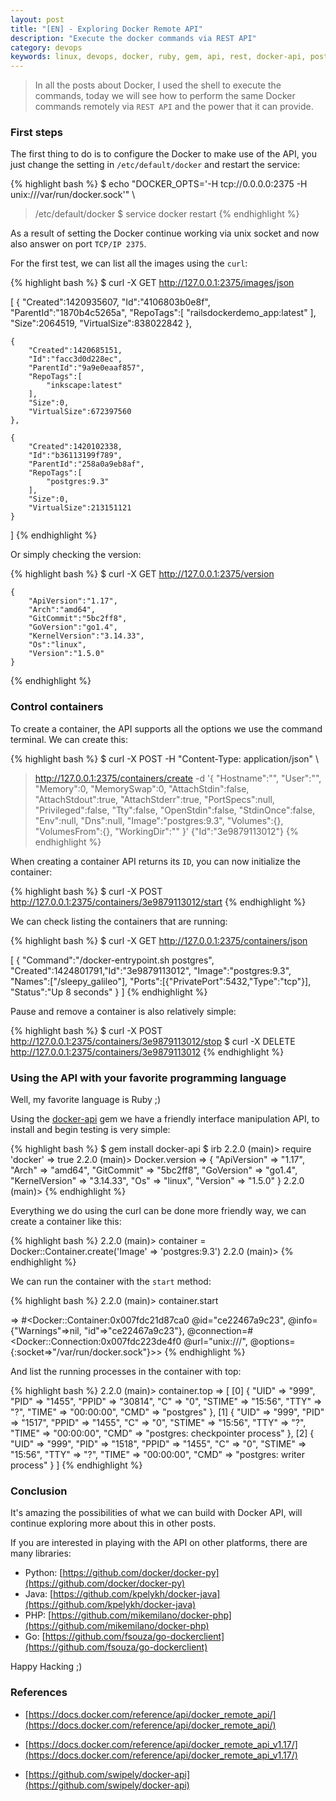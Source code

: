 ```yaml
---
layout: post
title: "[EN] - Exploring Docker Remote API"
description: "Execute the docker commands via REST API"
category: devops
keywords: linux, devops, docker, ruby, gem, api, rest, docker-api, postgres
---
```


> In all the posts about Docker, I used the shell to execute the commands, 
today we will see how to perform the same Docker commands remotely via 
`REST API` and the power that it can provide.

### First steps

The first thing to do is to configure the Docker to make use of the API, 
you just change the setting in `/etc/default/docker` and restart the 
service:

{% highlight bash %}
$ echo "DOCKER_OPTS='-H tcp://0.0.0.0:2375 -H unix:///var/run/docker.sock'" \
> /etc/default/docker
$ service docker restart
{% endhighlight %}

As a result of setting the Docker continue working via unix socket and 
now also answer on port `TCP/IP 2375`.

For the first test, we can list all the images using the `curl`:

{% highlight bash %}
$ curl -X GET http://127.0.0.1:2375/images/json

[
	{
		"Created":1420935607,
		"Id":"4106803b0e8f",
		"ParentId":"1870b4c5265a",
		"RepoTags":[
			"railsdockerdemo_app:latest"
		],
		"Size":2064519,
		"VirtualSize":838022842
	},

	{
		"Created":1420685151,
		"Id":"facc3d0d228ec",
		"ParentId":"9a9e0eaaf857",
		"RepoTags":[
			"inkscape:latest"
		],
		"Size":0,
		"VirtualSize":672397560
	},

	{
		"Created":1420102338,
		"Id":"b36113199f789",
		"ParentId":"258a0a9eb8af",
		"RepoTags":[
			"postgres:9.3"
		],
		"Size":0,
		"VirtualSize":213151121
	}
]
{% endhighlight %}

Or simply checking the version:

{% highlight bash %}
$ curl -X GET http://127.0.0.1:2375/version

	{
		"ApiVersion":"1.17",
		"Arch":"amd64",
		"GitCommit":"5bc2ff8",
		"GoVersion":"go1.4",
		"KernelVersion":"3.14.33",
		"Os":"linux",
		"Version":"1.5.0"
	}
{% endhighlight %}

### Control containers

To create a container, the API supports all the options we use the 
command terminal. We can create this:

{% highlight bash %}
$ curl -X POST -H "Content-Type: application/json" \
> http://127.0.0.1:2375/containers/create -d '{
	"Hostname":"",
	"User":"",
	"Memory":0,
	"MemorySwap":0,
	"AttachStdin":false,
	"AttachStdout":true,
	"AttachStderr":true,
	"PortSpecs":null,
	"Privileged":false,
	"Tty":false,
	"OpenStdin":false,
	"StdinOnce":false,
	"Env":null,
	"Dns":null,
	"Image":"postgres:9.3",
	"Volumes":{},
	"VolumesFrom":{},
	"WorkingDir":""
}'
{"Id":"3e9879113012"}
{% endhighlight %}

When creating a container API returns its `ID`, you can now initialize 
the container:

{% highlight bash %}
$ curl -X POST http://127.0.0.1:2375/containers/3e9879113012/start
{% endhighlight %}


We can check listing the containers that are running:

{% highlight bash %}
$ curl -X GET http://127.0.0.1:2375/containers/json

[
	{
		"Command":"/docker-entrypoint.sh postgres",
		"Created":1424801791,"Id":"3e9879113012",
		"Image":"postgres:9.3",
		"Names":["/sleepy_galileo"],
		"Ports":[{"PrivatePort":5432,"Type":"tcp"}],
		"Status":"Up 8 seconds"
	}
]
{% endhighlight %}

Pause and remove a container is also relatively simple:

{% highlight bash %}
$ curl -X POST http://127.0.0.1:2375/containers/3e9879113012/stop
$ curl -X DELETE http://127.0.0.1:2375/containers/3e9879113012
{% endhighlight %}

### Using the API with your favorite programming language

Well, my favorite language is Ruby ;)

Using the [docker-api](https://github.com/swipely/docker-api) gem we have a friendly interface manipulation API, 
to install and begin testing is very simple:

{% highlight bash %}
$ gem install docker-api
$ irb
2.2.0 (main)> require 'docker'
=> true
2.2.0 (main)> Docker.version
=> {
	"ApiVersion" => "1.17",
	"Arch" => "amd64",
	"GitCommit" => "5bc2ff8",
	"GoVersion" => "go1.4",
	"KernelVersion" => "3.14.33",
	"Os" => "linux",
	"Version" => "1.5.0"
}
2.2.0 (main)>
{% endhighlight %}

Everything we do using the curl can be done more friendly way, we can 
create a container like this:

{% highlight bash %}
2.2.0 (main)> container = Docker::Container.create('Image' => 'postgres:9.3')
2.2.0 (main)>
{% endhighlight %}
					
We can run the container with the `start` method:

{% highlight bash %}
2.2.0 (main)> container.start

=> #<Docker::Container:0x007fdc21d87ca0 
		@id="ce22467a9c23", 
		@info={"Warnings"=>nil, "id"=>"ce22467a9c23"}, 
		@connection=#<Docker::Connection:0x007fdc223de4f0 @url="unix:///", 
		@options={:socket=>"/var/run/docker.sock"}>>
{% endhighlight %}

And list the running processes in the container with top:

{% highlight bash %}
2.2.0 (main)> container.top
=> [
	[0] {
		"UID" => "999",
			"PID" => "1455",
			"PPID" => "30814",
			"C" => "0",
			"STIME" => "15:56",
			"TTY" => "?",
			"TIME" => "00:00:00",
			"CMD" => "postgres"
	},
	[1] {
		"UID" => "999",
		"PID" => "1517",
		"PPID" => "1455",
		"C" => "0",
		"STIME" => "15:56",
		"TTY" => "?",
		"TIME" => "00:00:00",
		"CMD" => "postgres: checkpointer process"
	},
	[2] {
		"UID" => "999",
		"PID" => "1518",
		"PPID" => "1455",
		"C" => "0",
		"STIME" => "15:56",
		"TTY" => "?",
		"TIME" => "00:00:00",
		"CMD" => "postgres: writer process"
	}
]
{% endhighlight %}

### Conclusion

It's amazing the possibilities of what we can build with Docker API, 
will continue exploring more about this in other posts.

If you are interested in playing with the API on other platforms, 
there are many libraries:

- Python: [https://github.com/docker/docker-py](https://github.com/docker/docker-py)
- Java: [https://github.com/kpelykh/docker-java](https://github.com/kpelykh/docker-java)
- PHP: [https://github.com/mikemilano/docker-php](https://github.com/mikemilano/docker-php)
- Go: [https://github.com/fsouza/go-dockerclient](https://github.com/fsouza/go-dockerclient)

Happy Hacking ;)

### References

- [https://docs.docker.com/reference/api/docker_remote_api/](https://docs.docker.com/reference/api/docker_remote_api/)

- [https://docs.docker.com/reference/api/docker_remote_api_v1.17/](https://docs.docker.com/reference/api/docker_remote_api_v1.17/)

- [https://github.com/swipely/docker-api](https://github.com/swipely/docker-api)
